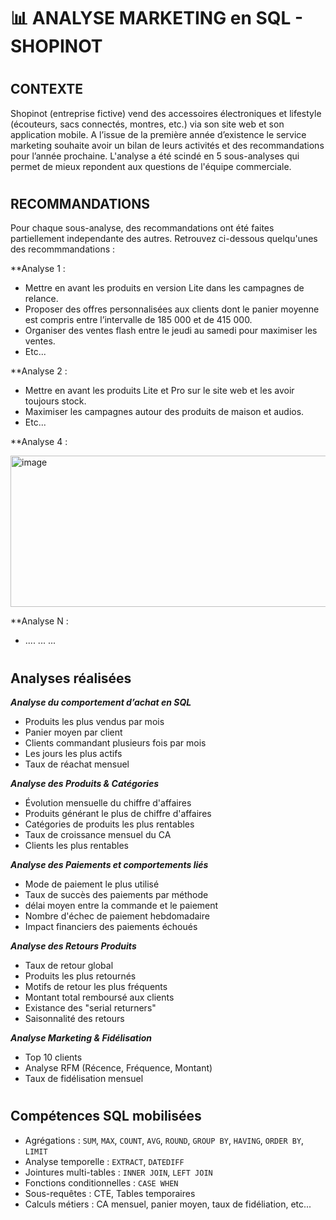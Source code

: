 # 📊 ANALYSE MARKETING en SQL - SHOPINOT  
#
## CONTEXTE
Shopinot (entreprise fictive) vend des accessoires électroniques et lifestyle (écouteurs, sacs connectés, montres, etc.) via son site web et son application mobile. A l’issue de la première année d’existence le service marketing souhaite avoir un bilan de leurs activités et des recommandations pour l’année prochaine.
L'analyse a été scindé en 5 sous-analyses qui permet de mieux repondent aux questions de l'équipe commerciale. 
#
## RECOMMANDATIONS
Pour chaque sous-analyse, des recommandations ont été faites partiellement independante des autres. Retrouvez ci-dessous quelqu'unes des recommmandations :

**Analyse 1 : 
* Mettre en avant les produits en version Lite dans les campagnes de relance.
* Proposer des offres personnalisées aux clients dont le panier moyenne est compris entre l’intervalle de 185 000 et de 415 000.
* Organiser des ventes flash entre le jeudi au samedi pour maximiser les ventes. 
* Etc...
  
**Analyse 2 :
* Mettre en avant les produits Lite et Pro sur le site web et les avoir toujours stock.
* Maximiser les campagnes autour des produits de maison et audios.
* Etc...
  
**Analyse 4 :

<img width="530" height="242" alt="image" src="https://github.com/user-attachments/assets/8cbb9813-d54c-4307-9dfe-bb49242433b1" />

**Analyse N :
* .... ... ...
#
## Analyses réalisées

***Analyse du comportement d’achat en SQL***
 * Produits les plus vendus par mois
 * Panier moyen par client
 * Clients commandant plusieurs fois par mois
 * Les jours les plus actifs
 * Taux de réachat mensuel
   
***Analyse des Produits & Catégories***
 * Évolution mensuelle du chiffre d'affaires
 * Produits générant le plus de chiffre d'affaires
 * Catégories de produits les plus rentables
 * Taux de croissance mensuel du CA
 * Clients les plus rentables
   
***Analyse des Paiements et comportements liés***
 * Mode de paiement le plus utilisé
 * Taux de succès des paiements par méthode
 * délai moyen entre la commande et le paiement
 * Nombre d'échec de paiement hebdomadaire
 * Impact financiers des paiements échoués
   
***Analyse des Retours Produits***
 * Taux de retour global
 * Produits les plus retournés
 * Motifs de retour les plus fréquents
 * Montant total remboursé aux clients
 * Existance des "serial returners" 
 * Saisonnalité des retours
   
***Analyse Marketing & Fidélisation***
 * Top 10 clients 
 * Analyse RFM (Récence, Fréquence, Montant)
 * Taux de fidélisation mensuel
#   
##  Compétences SQL mobilisées
* Agrégations : `SUM`, `MAX`, `COUNT`, `AVG`, `ROUND`, `GROUP BY`, `HAVING`, `ORDER BY`, `LIMIT`
* Analyse temporelle : `EXTRACT`, `DATEDIFF`
* Jointures multi-tables : `INNER JOIN`, `LEFT JOIN`
* Fonctions conditionnelles : `CASE WHEN`
* Sous-requêtes : CTE, Tables temporaires
* Calculs métiers : CA mensuel, panier moyen, taux de fidéliation, etc... 
